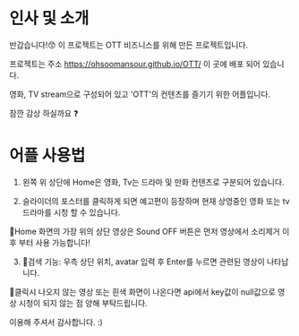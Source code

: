 # 인사 및 소개
반갑습니다!😙 이 프로젝트는 OTT 비즈니스를 위해 만든 프로젝트입니다. 

프로젝트는 주소 https://ohsoomansour.github.io/OTT/ 이 곳에 배포 되어 있습니다.

영화, TV stream으로 구성되어 있고 'OTT'의 컨텐츠를 즐기기 위한 어플입니다.

잠깐 감상 하실까요 ❓

# 어플 사용법  
1. 왼쪽 위 상단에 Home은 영화, Tv는 드라마 및 만화 컨텐츠로 구분되어 있습니다.

2. 슬라이더의 포스터를 클릭하게 되면 예고편이 등장하며 현재 상영중인 영화 또는 tv 드라마를 시청 할 수 있습니다.

 🔹Home 화면의 가장 위의 상단 영상은 Sound OFF 버튼은 먼저 영상에서 소리제거 이후 부터 사용 가능합니다!


3. 🔎검색 기능: 우측 상단 위치, avatar 입력 후 Enter를 누르면 관련된 영상이 나타납니다.

🚨클릭시 나오지 않는 영상 또는 흰색 화면이 나온다면 api에서 key값이 null값으로 영상 시청이 되지 않는 점 양해 부탁드립니다. 

이용해 주셔서 감사합니다. :)     

